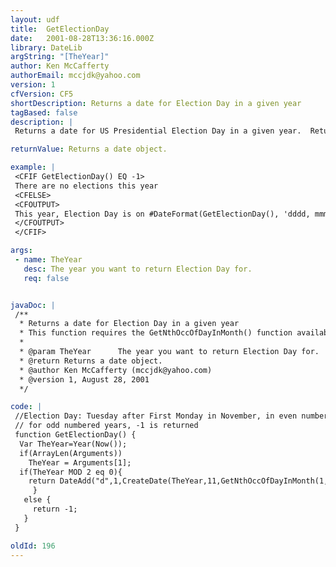 ```yaml
---
layout: udf
title:  GetElectionDay
date:   2001-08-28T13:36:16.000Z
library: DateLib
argString: "[TheYear]"
author: Ken McCafferty
authorEmail: mccjdk@yahoo.com
version: 1
cfVersion: CF5
shortDescription: Returns a date for Election Day in a given year
tagBased: false
description: |
 Returns a date for US Presidential Election Day in a given year.  Returns -1 for odd numbered years.  If no year is specified, defaults to the current year.

returnValue: Returns a date object.

example: |
 <CFIF GetElectionDay() EQ -1>
 There are no elections this year
 <CFELSE>
 <CFOUTPUT>
 This year, Election Day is on #DateFormat(GetElectionDay(), 'dddd, mmm dd')#.
 </CFOUTPUT>
 </CFIF>

args:
 - name: TheYear
   desc: The year you want to return Election Day for.
   req: false


javaDoc: |
 /**
  * Returns a date for Election Day in a given year
  * This function requires the GetNthOccOfDayInMonth() function available from the DateLib library. Minor modifications by Rob Brooks-Bilson
  * 
  * @param TheYear      The year you want to return Election Day for. 
  * @return Returns a date object. 
  * @author Ken McCafferty (mccjdk@yahoo.com) 
  * @version 1, August 28, 2001 
  */

code: |
 //Election Day: Tuesday after First Monday in November, in even numbered years.
 // for odd numbered years, -1 is returned
 function GetElectionDay() {
  Var TheYear=Year(Now());
  if(ArrayLen(Arguments)) 
    TheYear = Arguments[1];
  if(TheYear MOD 2 eq 0){ 
    return DateAdd("d",1,CreateDate(TheYear,11,GetNthOccOfDayInMonth(1,2,11,TheYear))); //add 1 day to first monday
     } 
   else {
     return -1;
   }
 }

oldId: 196
---
```


